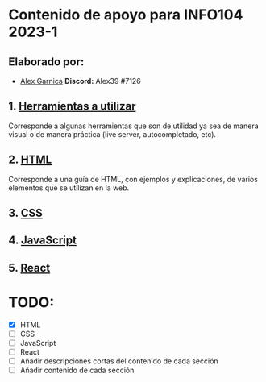 # Contenido de apoyo para INFO104 2023-1

## Elaborado por:

- [Alex Garnica](https://github.com/alexbgh1/)
  **Discord:** Alex39 #7126

## 1. [Herramientas a utilizar](./Herramientas)

Corresponde a algunas herramientas que son de utilidad ya sea de manera visual o de manera práctica (live server, autocompletado, etc).

## 2. [HTML](./html)

Corresponde a una guía de HTML, con ejemplos y explicaciones, de varios elementos que se utilizan en la web.

## 3. [CSS](./css)

## 4. [JavaScript](./javascript)

## 5. [React](./react)

# TODO:

- [x] HTML
- [ ] CSS
- [ ] JavaScript
- [ ] React
- [ ] Añadir descripciones cortas del contenido de cada sección
- [ ] Añadir contenido de cada sección
